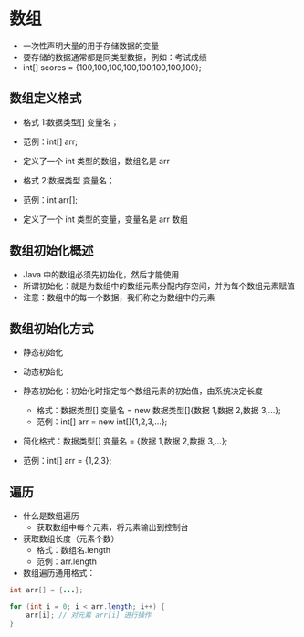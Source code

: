 # 数组
- 一次性声明大量的用于存储数据的变量
- 要存储的数据通常都是同类型数据，例如：考试成绩
- int[] scores = {100,100,100,100,100,100,100,100};

## 数组定义格式
- 格式 1:数据类型[] 变量名；
- 范例：int[] arr;
- 定义了一个 int 类型的数组，数组名是 arr

- 格式 2:数据类型 变量名；
- 范例：int arr[];
- 定义了一个 int 类型的变量，变量名是 arr 数组

## 数组初始化概述
- Java 中的数组必须先初始化，然后才能使用
- 所谓初始化：就是为数组中的数组元素分配内存空间，并为每个数组元素赋值
- 注意：数组中的每一个数据，我们称之为数组中的元素

## 数组初始化方式
- 静态初始化
- 动态初始化

- 静态初始化：初始化时指定每个数组元素的初始值，由系统决定长度
	- 格式：数据类型[] 变量名 = new 数据类型[]{数据 1,数据 2,数据 3,...};
	- 范例：int[] arr = new int[]{1,2,3,...};

- 简化格式：数据类型[] 变量名 = {数据 1,数据 2,数据 3,...};
- 范例：int[] arr = {1,2,3};

## 遍历
- 什么是数组遍历
	- 获取数组中每个元素，将元素输出到控制台
- 获取数组长度（元素个数）
	- 格式：数组名.length
	- 范例：arr.length
- 数组遍历通用格式：
```Java
int arr[] = {...};

for (int i = 0; i < arr.length; i++) {
	arr[i]; // 对元素 arr[i] 进行操作
}
```
